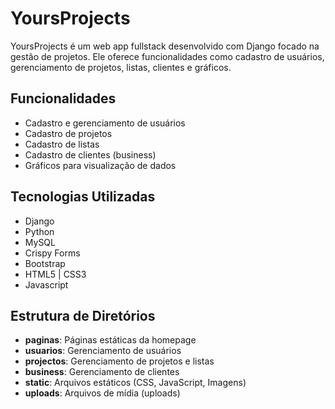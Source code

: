 # YoursProjects

YoursProjects é um web app fullstack desenvolvido com Django focado na gestão de projetos. Ele oferece funcionalidades como cadastro de usuários, gerenciamento de projetos, listas, clientes e gráficos.

## Funcionalidades

- Cadastro e gerenciamento de usuários
- Cadastro de projetos
- Cadastro de listas
- Cadastro de clientes (business)
- Gráficos para visualização de dados

## Tecnologias Utilizadas

- Django
- Python
- MySQL
- Crispy Forms
- Bootstrap
- HTML5 | CSS3
- Javascript

## Estrutura de Diretórios

- **paginas**: Páginas estáticas da homepage
- **usuarios**: Gerenciamento de usuários
- **projectos**: Gerenciamento de projetos e listas
- **business**: Gerenciamento de clientes
- **static**: Arquivos estáticos (CSS, JavaScript, Imagens)
- **uploads**: Arquivos de mídia (uploads)
